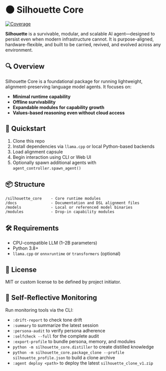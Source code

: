 # 🌑 Silhouette Core
[![Coverage](https://codecov.io/gh/your-org/Silhouette/branch/main/graph/badge.svg)](https://codecov.io/gh/your-org/Silhouette)

**Silhouette** is a survivable, modular, and scalable AI agent—designed to persist even when modern infrastructure cannot. It is purpose-aligned, hardware-flexible, and built to be carried, revived, and evolved across any environment.

## 🔍 Overview

Silhouette Core is a foundational package for running lightweight, alignment-preserving language model agents. It focuses on:
- **Minimal runtime capability**
- **Offline survivability**
- **Expandable modules for capability growth**
- **Values-based reasoning even without cloud access**

## 🚀 Quickstart

1. Clone this repo
2. Install dependencies via `llama.cpp` or local Python-based backends
3. Load alignment capsule
4. Begin interaction using CLI or Web UI
5. Optionally spawn additional agents with `agent_controller.spawn_agent()`

## 📦 Structure

```
/silhouette_core    - Core runtime modules
/docs               - Documentation and DSL alignment files
/models             - Local or referenced model binaries
/modules            - Drop-in capability modules
```

## 🛠 Requirements

- CPU-compatible LLM (1–2B parameters)
- Python 3.8+
- `llama.cpp` or `onnxruntime` or `transformers` (optional)

## 📜 License

MIT or custom license to be defined by project initiator.

## 🧭 Self-Reflective Monitoring

Run monitoring tools via the CLI:
- `:drift-report` to check tone drift
- `:summary` to summarize the latest session
- `:persona-audit` to verify persona adherence
- `:selfcheck --full` for the complete audit
- `:export-profile` to bundle persona, memory, and modules
- `python -m silhouette_core.distiller` to create distilled knowledge
- `python -m silhouette_core.package_clone --profile silhouette_profile.json` to build a clone archive
- `:agent deploy <path>` to deploy the latest `silhouette_clone_v1.zip`
